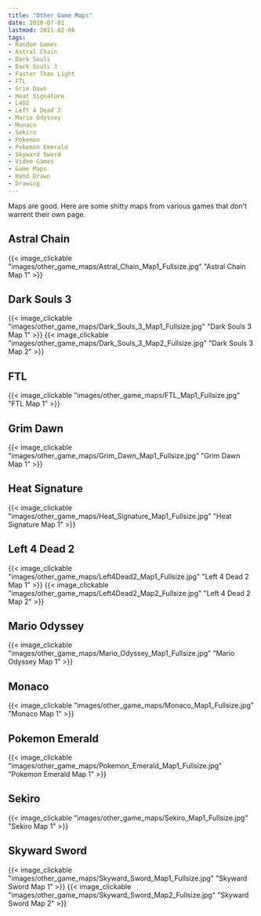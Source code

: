 ```yaml
---
title: "Other Game Maps"
date: 2018-07-01
lastmod: 2021-02-06
tags:
- Random Games
- Astral Chain
- Dark Souls
- Dark Souls 3
- Faster Than Light
- FTL
- Grim Dawn
- Heat Signature
- L4D2
- Left 4 Dead 2
- Mario Odyssey
- Monaco
- Sekiro
- Pokemon
- Pokemon Emerald
- Skyward Sword
- Video Games
- Game Maps
- Hand Drawn
- Drawing
---
```


Maps are good. Here are some shitty maps from various games that don't warrent their own page.

## Astral Chain

{{< image_clickable "images/other_game_maps/Astral_Chain_Map1_Fullsize.jpg" "Astral Chain Map 1" >}}

## Dark Souls 3

{{< image_clickable "images/other_game_maps/Dark_Souls_3_Map1_Fullsize.jpg" "Dark Souls 3 Map 1" >}}
{{< image_clickable "images/other_game_maps/Dark_Souls_3_Map2_Fullsize.jpg" "Dark Souls 3 Map 2" >}}

## FTL

{{< image_clickable "images/other_game_maps/FTL_Map1_Fullsize.jpg" "FTL Map 1" >}}

## Grim Dawn

{{< image_clickable "images/other_game_maps/Grim_Dawn_Map1_Fullsize.jpg" "Grim Dawn Map 1" >}}

## Heat Signature

{{< image_clickable "images/other_game_maps/Heat_Signature_Map1_Fullsize.jpg" "Heat Signature Map 1" >}}

## Left 4 Dead 2

{{< image_clickable "images/other_game_maps/Left4Dead2_Map1_Fullsize.jpg" "Left 4 Dead 2 Map 1" >}}
{{< image_clickable "images/other_game_maps/Left4Dead2_Map2_Fullsize.jpg" "Left 4 Dead 2 Map 2" >}}

## Mario Odyssey

{{< image_clickable "images/other_game_maps/Mario_Odyssey_Map1_Fullsize.jpg" "Mario Odyssey Map 1" >}}

## Monaco

{{< image_clickable "images/other_game_maps/Monaco_Map1_Fullsize.jpg" "Monaco Map 1" >}}

## Pokemon Emerald

{{< image_clickable "images/other_game_maps/Pokemon_Emerald_Map1_Fullsize.jpg" "Pokemon Emerald Map 1" >}}

## Sekiro

{{< image_clickable "images/other_game_maps/Sekiro_Map1_Fullsize.jpg" "Sekiro Map 1" >}}

## Skyward Sword

{{< image_clickable "images/other_game_maps/Skyward_Sword_Map1_Fullsize.jpg" "Skyward Sword Map 1" >}}
{{< image_clickable "images/other_game_maps/Skyward_Sword_Map2_Fullsize.jpg" "Skyward Sword Map 2" >}}
